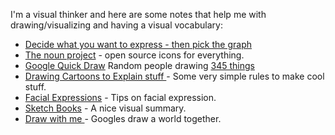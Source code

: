 I'm a visual thinker and here are some notes that help me with drawing/visualizing and having a visual vocabulary:

- [Decide what you want to express - then pick the graph](https://towardsdatascience.com/5-quick-and-easy-data-visualizations-in-python-with-code-a2284bae952f)
- [The noun project](http://thenounproject.com) - open source icons for everything.
- [Google Quick Draw](https://quickdraw.withgoogle.com/data) Random people drawing [345 things](https://github.com/googlecreativelab/quickdraw-dataset/blob/master/categories.txt)
- [Drawing Cartoons to Explain stuff ](https://jvns.ca/zines/) - Some very simple rules to make cool stuff.
- [Facial Expressions](http://danidraws.com/blog/2007/12/06/50-facial-expressions-and-how-to-draw-them/) - Tips on facial expression.
- [Sketch Books](http://sachachua.com/blog/category/visual-book-notes/) - A nice visual summary.
- [Draw with me ](https://worlddraw.withgoogle.com/draw) - Googles draw a world together.
